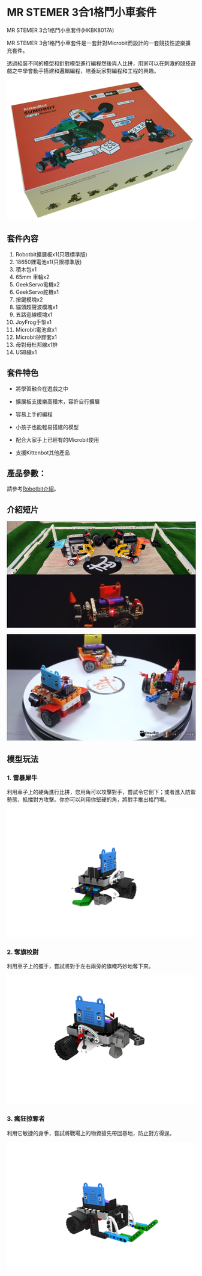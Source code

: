 # MR STEMER 3合1格鬥小車套件

MR STEMER 3合1格鬥小車套件(HKBK8017A)

MR STEMER 3合1格鬥小車套件是一套針對Microbit而設計的一套競技性遊樂擴充套件。

透過組裝不同的模型和針對模型進行編程然後與人比拼，用家可以在刺激的競技遊戲之中學會動手搭建和邏輯編程，培養玩家對編程和工程的興趣。

![](images/box.png)

## 套件內容

1. Robotbit擴展板x1(只限標準版)
2. 18650鋰電池x1(只限標準版)
3. 積木包x1
4. 65mm 車輪x2
5. GeekServo電機x2
6. GeekServo舵機x1
7. 按鍵模塊x2
8. 貓頭超聲波模塊x1
9. 五路巡線模塊x1
10. JoyFrog手掣x1
11. Microbit電池盒x1
12. Microbit矽膠套x1
13. 母對母杜邦線x1排
14. USB線x1

## 套件特色

- 將學習融合在遊戲之中

- 擴展板支援樂高積木，容許自行擴展

- 容易上手的編程

- 小孩子也能輕易搭建的模型

- 配合大家手上已經有的Microbit使用

- 支援Kittenbot其他產品

## 產品參數：

請參考[Robotbit介紹](../../Microbit_eboard/Robotbitfull.md)。

## 介紹短片

[![](images/1.png)](https://www.youtube.com/watch?v=jweirmsULfs&feature=youtu.be)

[![](images/3.png)](https://www.youtube.com/watch?v=s-2cRY5CWXo&feature=youtu.be)

## 模型玩法

### 1. 雷暴犀牛

利用車子上的硬角進行比拼，您用角可以攻擊對手，嘗試令它倒下；或者進入防禦勢態，抵擋對方攻擊。你亦可以利用你堅硬的角，將對手推出格鬥場。

![](images/rhino.png)

### 2. 奪旗校尉

利用車子上的擺手，嘗試將對手左右兩旁的旗幟巧妙地奪下來。

![](images/flag.png)

### 3. 瘋狂掠奪者

利用它敏捷的身手，嘗試將戰場上的物資搶先帶回基地，防止對方得逞。

![](images/transport.png)

